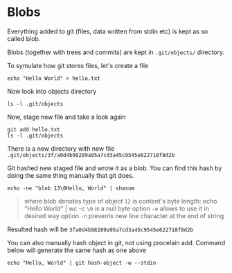 # Blobs 

Everything added to git (files, data written from stdin etc) is kept as so called blob.

Blobs (together with trees and commits) are kept in `.git/objects/` directory.

To symulate how git stores files, let's create a file 

```echo "Hello World" > hello.txt```

Now look into objects directory

```ls -l .git/objects```

Now, stage new file and take a look again

```
git add hello.txt
ls -l .git/objects
```

There is a new directory with new file 
```.git/objects/3f/a0d4b98289a95a7cd3a45c9545e622718f8d2b```

Git hashed new staged file and wrote it as a blob.
You can find this hash by doing the same thing manually that git does.

```echo -ne "blob 13\0Hello, World" | shasum```

> where blob denotes type of object
> `12` is content's byte length: echo "Hello World" | wc -c
> `\0` is a null byte
> option `-e` allows to use it in desired way
> option `-n` prevents new line character at the end of string

Resulted hash will be `3fa0d4b98289a95a7cd3a45c9545e622718f8d2b`

You can also manually hash object in git, not using procelain add. Command below will generate the same hash as one above

```echo "Hello, World" | git hash-object -w --stdin```

